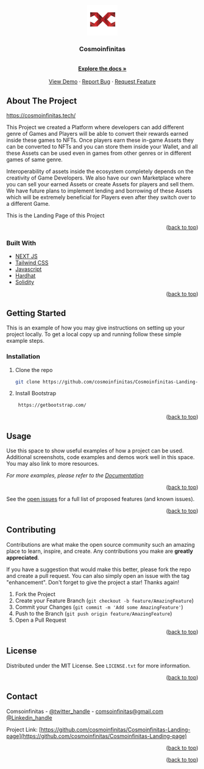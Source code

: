 <div id="top"></div>

<!-- [![Contributors][contributors-shield]][contributors-url]
[![Forks][forks-shield]][forks-url]
[![Stargazers][stars-shield]][stars-url]
[![Issues][issues-shield]][issues-url]

[![LinkedIn][linkedin-shield]][cosmoinfinitas] -->



<!-- PROJECT LOGO -->
<br />
<div align="center">
  <a href="https://github.com/github_username/repo_name">
    <img src="public/icon.png" alt="Logo" width="80" height="80">
  </a>

<h3 align="center">Cosmoinfinitas</h3>
   <p align="center">
    <br />
    <a href="https://github.com/cosmoinfinitas/Cosmoinfinitas-Landing-page"><strong>Explore the docs »</strong></a>
    <br />
    <br />
    <a href="https://cosmoinfinitas.tech">View Demo</a>
    ·
    <a href="https://github.com/cosmoinfinitas/Cosmoinfinitas-Landing-page/issues">Report Bug</a>
    ·
    <a href="https://github.com/cosmoinfinitas/Cosmoinfinitas-Landing-page/issues">Request Feature</a>
  </p>
</div>






<!-- ABOUT THE PROJECT -->
## About The Project

https://cosmoinfinitas.tech/

This Project we created a Platform where developers can add different genre of Games and Players will be able to convert their rewards earned inside these games to NFTs. Once players earn these in-game Assets they can be converted to NFTs and you can store them inside your Wallet, and all these Assets can be used even in games from other genres or in different games of same genre. 

Interoperability of assets inside the ecosystem completely depends on the creativity of Game Developers. We also have our own Marketplace where you can sell your earned Assets or create Assets for players and sell them. We have future plans to implement lending and borrowing of these Assets which will be extremely beneficial for Players even after they switch over to a different Game. 

This is the Landing Page of this Project

<p align="right">(<a href="#top">back to top</a>)</p>



### Built With

* [NEXT JS](https://nextjs.org/)
* [Tailwind CSS](https://tailwindcss.com/)
* [Javascript](https://www.javascript.com/)
* [Hardhat](https://hardhat.org/)
* [Solidity](https://docs.soliditylang.org/en/v0.8.12/)



<p align="right">(<a href="#top">back to top</a>)</p>



<!-- GETTING STARTED -->
## Getting Started

This is an example of how you may give instructions on setting up your project locally.
To get a local copy up and running follow these simple example steps.


### Installation


1. Clone the repo
   ```sh
   git clone https://github.com/cosmoinfinitas/Cosmoinfinitas-Landing-page.git
   ```
3. Install Bootstrap
   ```sh
    https://getbootstrap.com/
   ```


<p align="right">(<a href="#top">back to top</a>)</p>



<!-- USAGE EXAMPLES -->
## Usage

Use this space to show useful examples of how a project can be used. Additional screenshots, code examples and demos work well in this space. You may also link to more resources.

_For more examples, please refer to the [Documentation](https://example.com)_

<p align="right">(<a href="#top">back to top</a>)</p>






See the [open issues](https://github.com/cosmoinfinitas/Cosmoinfinitas-Landing-page/issues) for a full list of proposed features (and known issues).

<p align="right">(<a href="#top">back to top</a>)</p>



<!-- CONTRIBUTING -->
## Contributing

Contributions are what make the open source community such an amazing place to learn, inspire, and create. Any contributions you make are **greatly appreciated**.

If you have a suggestion that would make this better, please fork the repo and create a pull request. You can also simply open an issue with the tag "enhancement".
Don't forget to give the project a star! Thanks again!

1. Fork the Project
2. Create your Feature Branch (`git checkout -b feature/AmazingFeature`)
3. Commit your Changes (`git commit -m 'Add some AmazingFeature'`)
4. Push to the Branch (`git push origin feature/AmazingFeature`)
5. Open a Pull Request

<p align="right">(<a href="#top">back to top</a>)</p>



<!-- LICENSE -->
## License

Distributed under the MIT License. See `LICENSE.txt` for more information.

<p align="right">(<a href="#top">back to top</a>)</p>



<!-- CONTACT -->
## Contact

Comsoinfinitas - [@twitter_handle](https://twitter.com/cosmo_infinitas) - comsoinfinitas@gmail.com
                  [@Linkedin_handle](https://linkedin.com/in/cosmoinfinitas)

Project Link: [https://github.com/cosmoinfinitas/Cosmoinfinitas-Landing-page](https://github.com/cosmoinfinitas/Cosmoinfinitas-Landing-page)

<p align="right">(<a href="#top">back to top</a>)</p>



<!-- ACKNOWLEDGMENTS -->

<p align="right">(<a href="#top">back to top</a>)</p>



<!-- MARKDOWN LINKS & IMAGES -->
<!-- https://www.markdownguide.org/basic-syntax/#reference-style-links -->
[contributors-shield]: https://img.shields.io/github/contributors/github_username/repo_name.svg?style=for-the-badge
[contributors-url]: https://github.com/github_username/repo_name/graphs/contributors
[forks-shield]: https://img.shields.io/github/forks/github_username/repo_name.svg?style=for-the-badge
[forks-url]: https://github.com/github_username/repo_name/network/members
[stars-shield]: https://img.shields.io/github/stars/github_username/repo_name.svg?style=for-the-badge
[stars-url]: https://github.com/github_username/repo_name/stargazers
[issues-shield]: https://img.shields.io/github/issues/github_username/repo_name.svg?style=for-the-badge
[issues-url]: https://github.com/github_username/repo_name/issues
[license-shield]: https://img.shields.io/github/license/github_username/repo_name.svg?style=for-the-badge
[license-url]: https://github.com/github_username/repo_name/blob/master/LICENSE.txt
[linkedin-shield]: https://img.shields.io/badge/-LinkedIn-black.svg?style=for-the-badge&logo=linkedin&colorB=555
[linkedin-url]: https://linkedin.com/in/linkedin_username
[product-screenshot]: images/screenshot.png
